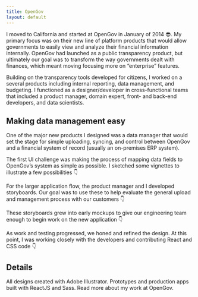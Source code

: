 ```yaml
---
title: OpenGov
layout: default
---
```


I moved to California and started at OpenGov in January of 2014 😎. My primary focus was on their new line of platform products that would allow governments to easily view and analyze their financial information internally. OpenGov had launched as a public transparency product, but ultimately our goal was to transform the way governments dealt with finances, which meant moving focusing more on “enterprise” features.

Building on the transparency tools developed for citizens, I worked on a several products including internal reporting, data management, and budgeting. I functioned as a designer/developer in cross-functional teams that included a product manager, domain expert, front- and back-end developers, and data scientists.

## Making data management easy

One of the major new products I designed was a data manager that would set the stage for simple uploading, syncing, and control between OpenGov and a financial system of record (usually an on-premises ERP system).

The first UI challenge was making the process of mapping data fields to OpenGov’s system as simple as possible. I sketched some vignettes to illustrate a few possibilities 👇

For the larger application flow, the product manager and I developed storyboards. Our goal was to use these to help evaluate the general upload and management process with our customers 👇

These storyboards grew into early mockups to give our engineering team enough to begin work on the new application 👇

As work and testing progressed, we honed and refined the design. At this point, I was working closely with the developers and contributing React and CSS code 👇

## Details

All designs created with Adobe Illustrator. Prototypes and production apps built with ReactJS and Sass. Read more about my work at OpenGov.
